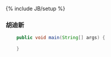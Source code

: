 ﻿---
layout: post
category : test
tagline: "test"
tags : test
---
{% include JB/setup %}

### 胡迪新

```java
	public void main(String[] args) {
	
	}

```